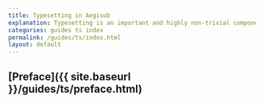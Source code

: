 ```yaml
---
title: Typesetting in Aegisub
explanation: Typesetting is an important and highly non-trivial component of modern fansubs, a field that is evolving rapidly, with standards that are consistently adapting to the tools available to typesetting. This guide will explain the essentials of typesetting in Aegisub and will be kept up-to-date in an attempt to at least introduce readers to a variety of the advanced tools available to them.
categories: guides ts index
permalink: /guides/ts/index.html
layout: default
---
```


## [Preface]({{ site.baseurl }}/guides/ts/preface.html)
